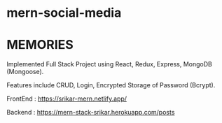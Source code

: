 # mern-social-media

# MEMORIES

Implemented Full Stack Project using React, Redux, Express, MongoDB (Mongoose).

Features include CRUD, Login, Encrypted Storage of Password (Bcrypt).

FrontEnd : https://srikar-mern.netlify.app/

Backend : https://mern-stack-srikar.herokuapp.com/posts
